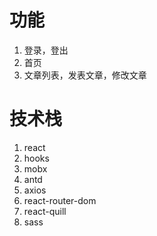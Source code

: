 # 功能
1. 登录，登出
2. 首页
3. 文章列表，发表文章，修改文章

# 技术栈
1. react
2. hooks
3. mobx
4. antd
5. axios
5. react-router-dom
6. react-quill
7. sass